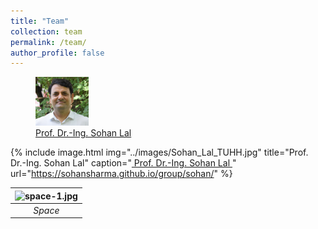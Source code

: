 ```yaml
---
title: "Team"
collection: team
permalink: /team/
author_profile: false
---
```


<figure>
  <img src="../images/Sohan_Lal_TUHH.jpg" style="width:20%" title="Prof. Dr.-Ing. Sohan Lal" />
  <figcaption> <a href="https://sohansharma.github.io/group/sohan/"> Prof. Dr.-Ing. Sohan Lal </a> </figcaption>
</figure>

{% include image.html
            img="../images/Sohan_Lal_TUHH.jpg"
            title="Prof. Dr.-Ing. Sohan Lal"
            caption="<a href="https://sohansharma.github.io/group/sohan/"> Prof. Dr.-Ing. Sohan Lal </a>"
            url="https://sohansharma.github.io/group/sohan/" %}

| ![space-1.jpg](http://www.storywarren.com/wp-content/uploads/2016/09/space-1.jpg) | 
|:--:| 
| *Space* |
